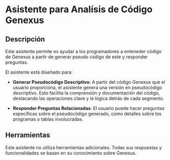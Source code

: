 # Asistente para Analísis de Código Genexus

## Descripción

Este asistente permite es ayudar a los programadores a enteneder código de Genexus a partir de generar pseudo código de este y responder preguntas.

El asistente está diseñado para:

- **Generar Pseudocódigo Descriptivo**: A partir del código Genexus que el usuario proporciona, el asistente genera una versión en pseudocódigo descriptivo. Esto facilita la comprensión y documentación del código, destacando las operaciones clave y la lógica detrás de cada segmento.

- **Responder Preguntas Relacionadas**: El usuario puede hacer preguntas específicas sobre el pseudocódigo generado, como detalles sobre los programas o tablas involucradas. 


## Herramientas

Este asistente no utiliza herramientas adicionales. Todas sus respuestas y funcionalidades se basan en su conocimiento sobre Genexus.